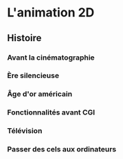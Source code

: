# L'animation 2D
## Histoire
### Avant la cinématographie
### Ère silencieuse
### Âge d'or américain
### Fonctionnalités avant CGI
### Télévision
### Passer des cels aux ordinateurs
